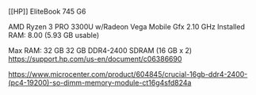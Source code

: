 [[HP]] EliteBook 745 G6

AMD Ryzen 3 PRO 3300U w/Radeon Vega Mobile Gfx 2.10 GHz
Installed RAM: 8.00 (5.93 GB usable)

Max RAM: 32 GB
32 GB DDR4-2400 SDRAM (16 GB x 2)
https://support.hp.com/us-en/document/c06386690

https://www.microcenter.com/product/604845/crucial-16gb-ddr4-2400-(pc4-19200)-so-dimm-memory-module-ct16g4sfd824a


